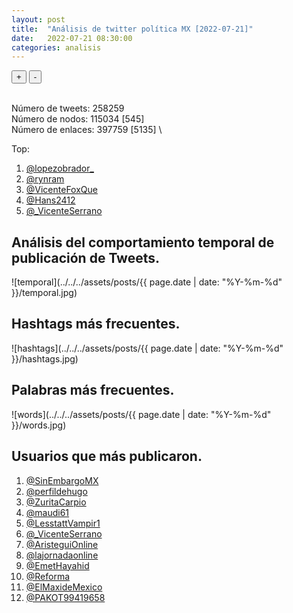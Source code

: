 ```yaml
---
layout: post
title:  "Análisis de twitter política MX [2022-07-21]"
date:   2022-07-21 08:30:00
categories: analisis
---
```


  <script src="https://d3js.org/d3-dsv.v1.min.js"></script>
  <script src="https://d3js.org/d3-fetch.v1.min.js"></script>
  <link rel="stylesheet" href="https://unpkg.com/simplebar@latest/dist/simplebar.css" />
  <link rel="stylesheet" href="../../../css/grafo.css" />
  <script src="https://unpkg.com/simplebar@latest/dist/simplebar.min.js"></script>
  <script src="https://virtual-alchemist.com/wp-content/uploads/2020/01/sigma.min_.js"></script>
  <script src="https://virtual-alchemist.com/wp-content/uploads/2020/01/sigma.parsers.gexf_.min_.js"></script>
  <script src="https://virtual-alchemist.com/wp-content/uploads/2020/01/sigma.renderers.parallelEdges.min_.js"></script>
  

  <section class="node-container">
    <div id="graph-container" class="nodes" style="width:100%;">
      <div id="selected-nodes"></div>
      <div class="node-controls">
      <datalist id="nodes-datalist"></datalist>
        <button type="button" id="zoom-in-button" class="zoom-button zoom-in">+</button>
        <button type="button" id="zoom-out-button" class="zoom-button zoom-out">-</button>
      </div>
    </div>
  </section>
<br>

Número de tweets: 258259 \
Número de nodos: 115034 [545] \
Número de enlaces: 397759 [5135] \

Top:
1.	[@lopezobrador_](https://twitter.com/lopezobrador_)
1.	[@rynram](https://twitter.com/rynram)
1.	[@VicenteFoxQue](https://twitter.com/VicenteFoxQue)
1.	[@Hans2412](https://twitter.com/Hans2412)
1.	[@_VicenteSerrano](https://twitter.com/_VicenteSerrano)

## Análisis del comportamiento temporal de publicación de Tweets.

![temporal](../../../assets/posts/{{ page.date | date: "%Y-%m-%d" }}/temporal.jpg)

## Hashtags más frecuentes.

![hashtags](../../../assets/posts/{{ page.date | date: "%Y-%m-%d" }}/hashtags.jpg)

## Palabras más frecuentes.

![words](../../../assets/posts/{{ page.date | date: "%Y-%m-%d" }}/words.jpg)

## Usuarios que más publicaron.

1.	[@SinEmbargoMX](https://twitter.com/SinEmbargoMX)
1.	[@perfildehugo](https://twitter.com/perfildehugo)
1.	[@ZuritaCarpio](https://twitter.com/ZuritaCarpio)
1.	[@maudi61](https://twitter.com/maudi61)
1.	[@LesstattVampir1](https://twitter.com/LesstattVampir1)
1.	[@_VicenteSerrano](https://twitter.com/_VicenteSerrano)
1.	[@AristeguiOnline](https://twitter.com/AristeguiOnline)
1.	[@lajornadaonline](https://twitter.com/lajornadaonline)
1.	[@EmetHayahid](https://twitter.com/EmetHayahid)
1.	[@Reforma](https://twitter.com/Reforma)
1.	[@ElMaxideMexico](https://twitter.com/ElMaxideMexico)
1.	[@PAKOT99419658](https://twitter.com/PAKOT99419658)

<script>
var selected = [];

  MiniBarOptions = {
    barType: "default",
    minBarSize: 100,
    alwaysShowBars: true,
  };

  sigma.classes.graph.addMethod('neighbors', function (nodeId) {
    var k,
      neighbors = {},
      index = this.allNeighborsIndex[nodeId] || {};

    for (k in index)
      neighbors[k] = this.nodesIndex[k];

    return neighbors;
  });

// Initialise sigma with settings
  var s = new sigma({
    renderers: [
      {
        type: 'canvas',
        container: document.getElementById('graph-container'),
        freeStyle: true
      }
    ],
    settings: {
      minNodeSize: .1,
      maxNodeSize: 2,
      minEdgeSize: 0.1,
      maxEdgeSize: 0.5,
      defaultEdgeType: "curve", // only works on canvas renderer
      minArrowSize: 3,
      //labelColor: "node",
      labelHoverBGColor: "default",
      defaultHoverLabelBGColor: "#171c1c",
      defaultLabelHoverColor: "#fff",
      font: "Poppins",
      drawLabels: true,
      mouseWheelEnabled: true,
      doubleClickEnabled: true,
      touchEnabled: true,
      labelThreshold: 2
    },
  });

// Load data to the graph
    sigma.parsers.gexf('../../../assets/posts/{{ page.date | date: "%Y-%m-%d" }}/filter_net.gexf', s,
      function (s) {
        s.refresh();

        var zoomInButton = document.getElementById('zoom-in-button');
        zoomInButton.addEventListener("click", zoomIn);
        var zoomOutButton = document.getElementById('zoom-out-button');
        zoomOutButton.addEventListener("click", zoomOut);
      });

    function zoomIn() {
      var c = s.camera;
      c.goTo({
        ratio: c.ratio / c.settings('zoomingRatio')
      });
    }

    function zoomOut() {
      var c = s.camera;
      c.goTo({
        ratio: c.ratio * c.settings('zoomingRatio')
      });
    }
</script>